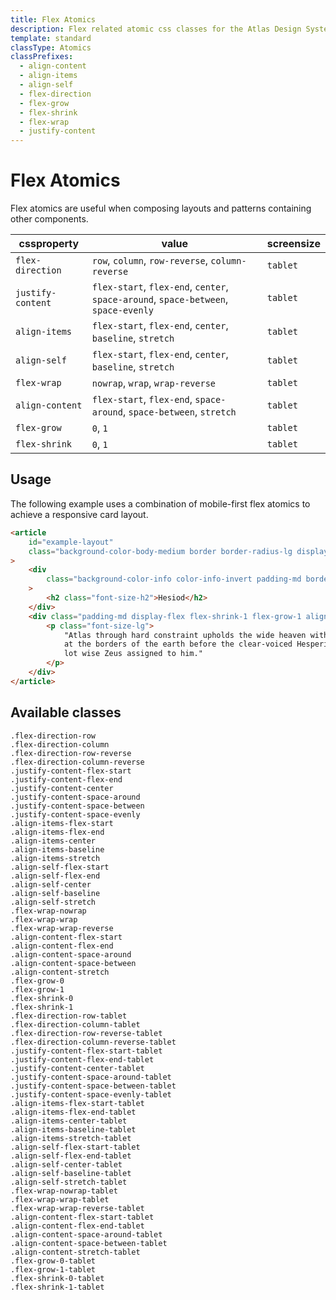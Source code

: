 ```yaml
---
title: Flex Atomics
description: Flex related atomic css classes for the Atlas Design System
template: standard
classType: Atomics
classPrefixes:
  - align-content
  - align-items
  - align-self
  - flex-direction
  - flex-grow
  - flex-shrink
  - flex-wrap
  - justify-content
---
```


# Flex Atomics

Flex atomics are useful when composing layouts and patterns containing other components.

| cssproperty       | value                                                                               | screensize |
| ----------------- | ----------------------------------------------------------------------------------- | ---------- |
| `flex-direction`  | `row`, `column`, `row-reverse`, `column-reverse`                                    | `tablet`   |
| `justify-content` | `flex-start`, `flex-end`, `center`, `space-around`, `space-between`, `space-evenly` | `tablet`   |
| `align-items`     | `flex-start`, `flex-end`, `center`, `baseline`, `stretch`                           | `tablet`   |
| `align-self`      | `flex-start`, `flex-end`, `center`, `baseline`, `stretch`                           | `tablet`   |
| `flex-wrap`       | `nowrap`, `wrap`, `wrap-reverse`                                                    | `tablet`   |
| `align-content`   | `flex-start`, `flex-end`, `space-around`, `space-between`, `stretch`                | `tablet`   |
| `flex-grow`       | `0`, `1`                                                                            | `tablet`   |
| `flex-shrink`     | `0`, `1`                                                                            | `tablet`   |

## Usage

The following example uses a combination of mobile-first flex atomics to achieve a responsive card layout.

```html
<article
	id="example-layout"
	class="background-color-body-medium border border-radius-lg display-flex flex-direction-column flex-direction-row-tablet"
>
	<div
		class="background-color-info color-info-invert padding-md border-radius-lg display-flex align-items-center flex-shrink-0 flex-grow-0 "
	>
		<h2 class="font-size-h2">Hesiod</h2>
	</div>
	<div class="padding-md display-flex flex-shrink-1 flex-grow-1 align-items-center">
		<p class="font-size-lg">
			"Atlas through hard constraint upholds the wide heaven with unwearying head and arms, standing
			at the borders of the earth before the clear-voiced Hesperides (Ladies of the West); for this
			lot wise Zeus assigned to him."
		</p>
	</div>
</article>
```

## Available classes

```atomics-filter
.flex-direction-row
.flex-direction-column
.flex-direction-row-reverse
.flex-direction-column-reverse
.justify-content-flex-start
.justify-content-flex-end
.justify-content-center
.justify-content-space-around
.justify-content-space-between
.justify-content-space-evenly
.align-items-flex-start
.align-items-flex-end
.align-items-center
.align-items-baseline
.align-items-stretch
.align-self-flex-start
.align-self-flex-end
.align-self-center
.align-self-baseline
.align-self-stretch
.flex-wrap-nowrap
.flex-wrap-wrap
.flex-wrap-wrap-reverse
.align-content-flex-start
.align-content-flex-end
.align-content-space-around
.align-content-space-between
.align-content-stretch
.flex-grow-0
.flex-grow-1
.flex-shrink-0
.flex-shrink-1
.flex-direction-row-tablet
.flex-direction-column-tablet
.flex-direction-row-reverse-tablet
.flex-direction-column-reverse-tablet
.justify-content-flex-start-tablet
.justify-content-flex-end-tablet
.justify-content-center-tablet
.justify-content-space-around-tablet
.justify-content-space-between-tablet
.justify-content-space-evenly-tablet
.align-items-flex-start-tablet
.align-items-flex-end-tablet
.align-items-center-tablet
.align-items-baseline-tablet
.align-items-stretch-tablet
.align-self-flex-start-tablet
.align-self-flex-end-tablet
.align-self-center-tablet
.align-self-baseline-tablet
.align-self-stretch-tablet
.flex-wrap-nowrap-tablet
.flex-wrap-wrap-tablet
.flex-wrap-wrap-reverse-tablet
.align-content-flex-start-tablet
.align-content-flex-end-tablet
.align-content-space-around-tablet
.align-content-space-between-tablet
.align-content-stretch-tablet
.flex-grow-0-tablet
.flex-grow-1-tablet
.flex-shrink-0-tablet
.flex-shrink-1-tablet
```
